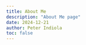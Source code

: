 ```yaml
---
title: About Me
description: "About Me page"
date: 2024-12-21
author: Peter Indiola
toc: false
---
```

